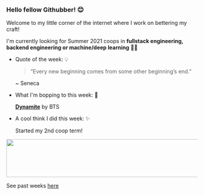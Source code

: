 ### Hello fellow Githubber! 😊
Welcome to my little corner of the internet where I work on bettering my craft! 

I'm currently looking for Summer 2021 coops in **fullstack engineering, backend engineering or machine/deep learning** 🤖🌞

- Quote of the week: 💡

   >“Every new beginning comes from some other beginning’s end.”

   ~ Seneca

- What I'm bopping to this week: 🎵

   [**Dynamite**](https://open.spotify.com/track/0v1x6rN6JHRapa03JElljE?si=spfEVe7dQTmZ6zAf0h4LYg) by BTS 
  
  
 - A cool think I did this week: ✨
  
    Started my 2nd coop term!
          
<img src="https://media.giphy.com/media/OqBJWrgeLouJqJBiJU/giphy.gif" width="4000" height="100" />


See past weeks [here](https://github.com/xaylax/xaylax/blob/master/past.md)
